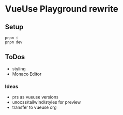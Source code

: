 # VueUse Playground rewrite

## Setup

```
pnpm i
pnpm dev
```

## ToDos

- styling
- Monaco Editor

### Ideas

- prs as vueuse versions
- unocss/tailwind/styles for preview
- transfer to vueuse org
